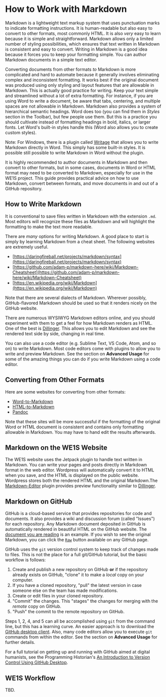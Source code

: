 # How to Work with Markdown

Markdown is a lightweight text markup system that uses punctuation marks to indicate formatting instructions. It is human-readable but also easy to convert to other formats, most commonly HTML. It is also _very_ easy to learn because it is simple and straightforward. Markdown allows only a limited number of styling possibilities, which ensures that text written in Markdown is consistent and easy to convert. Writing in Markdown is a good idea because it forces you to keep your formatting simple. You can author Markdown documents in a simple text editor.

Converting documents from other formats _to_ Markdown is more complicated and hard to automate because it generally involves eliminating complex and inconsistent formatting. It works best if the original document was produced using only styling and layout features that are allowable in Markdown. This is actually good practice for writing. Keep your text simple and streamlined without a lot of extra formatting. For instance, if you are using Word to write a document, be aware that tabs, centering, and multiple spaces are not allowable in Markdown. Markdown also provides a system of hierarchical semantic headings. Word does too (you can find them in *Styles* section in the Toolbar), but few people use them. But this is a practice you should cultivate instead of formatting headings in bold, italics, or larger fonts. Let Word's built-in styles handle this (Word also allows you to create custom styles).

Note: For Windows, there is a plugin called [Writage](http://www.writage.com/) that allows you to write Markdown directly in Word. This simply has some built-in styles. It is possible still possible to write Markdown in Word without the plugin.

It is highly recommended to author documents in Markdown and then convert to other formats, but in some cases, documents in Word or HTML format may need to be converted to Markdown, especially for use in the WE1S project. This guide provides practical advice on how to use Markdown, convert between formats, and move documents in and out of a GitHub repository.

## How to Write Markdown

It is conventional to save files written in Markdown with the extension `.md`. Most editors will recognize these files as Markdown and will highlight the formatting to make the text more readable.

There are _many_ options for writing Markdown. A good place to start is simply by learning Markdown from a cheat sheet. The following websites are extremely useful.

* [https://daringfireball.net/projects/markdown/syntax](https://daringfireball.net/projects/markdown/syntax)
* [https://github.com/adam-p/markdown-here/wiki/Markdown-Cheatsheet](https://github.com/adam-p/markdown-here/wiki/Markdown-Cheatsheet)
* [https://en.wikipedia.org/wiki/Markdown](https://en.wikipedia.org/wiki/Markdown)

Note that there are several dialects of Markdown. Wherever possibly, GitHub-flavored Markdown should be used so that it renders nicely on the GitHub website.

There are numerous WYSIWYG Markdown editors online, and you should experiment with them to get a feel for how Markdown renders as HTML. One of the best is [Dillinger](https://dillinger.io/). This allows you to edit Markdown and see the rendered text side by side, changing in real time.

You can also use a code editor (e.g. Sublime Text, VS Code, Atom, and so on) to write Markdown. Most code editors come with plugins to allow you to write and preview Markdown. See the section on **Advanced Usage** for some of the amazing things you can do if you write Markdown using a code editor.

## Converting from Other Formats

Here are some websites for converting from other formats:

* [Word-to-Markdown](https://word-to-markdown.herokuapp.com/)
* [HTML-to-Markdown](https://domchristie.github.io/to-markdown/)
* [Pandoc](https://pandoc.org/try/)

Note that these sites will be more successful if the formatting of the original Word or HTML document is consistent and contains only formatting allowable in Markdown. You may have to hand edit the results afterwards.

## Markdown on the WE1S Website

The WE1S website uses the Jetpack plugin to handle text written in Markdown. You can write your pages and posts directly in Markdown format in the web editor. Wordpress will automatically convert it to HTML when you save, and the HTML is displayed on the public website. Wordpress stores both the rendered HTML and the original Markdown.The [Markdown-Editor](https://wordpress.org/plugins/markdown-editor/) plugin provides preview functionality similar to [Dillinger](https://dillinger.io/).

## Markdown on GitHub

GitHub is a cloud-based service that provides repositories for code and documents. It also provides a wiki and discussion forum (called "Issues") for each repository. Any Markdown document deposited in GitHub is automatically rendered in beautiful HTML on the GitHub website. The [document you are reading](https://github.com/whatevery1says/resources/blob/master/how-to-work-with-markdown.md) is an example. If you wish to see the original Markdown, you can click the [`Raw`](https://github.com/whatevery1says/resources/raw/master/how-to-work-with-markdown.md) button available on any GitHub page.

GitHub uses the `git` version control system to keep track of changes made to files. This is not the place for a full git/GitHub tutorial, but the basic workflow is follows:

1. Create and publish a new repository on GitHub **or** if the repository already exists on GitHub, "clone" it to make a _local_ copy on your computer.
2. If you have a cloned repository, "pull" the latest version in case someone else on the team has made modifications.
3. Create or edit files in your cloned repository.
4. "Commit" the changes. This "stages" the changes for merging with the _remote_ copy on GitHub.
5. "Push" the commit to the remote repository on GitHub.

Steps 1, 2, 4, and 5 can all be accomplished using `git` from the command line, but this has a learning curve. An easier approach is to download the [GitHub desktop client](https://desktop.github.com/). Also, many code editors allow you to execute `git` commands from within the editor. See the section on **Advanced Usage** for further details.

For a full tutorial on getting up and running with GitHub aimed at digital humanists, see the Programming Historian's [An Introduction to Version Control Using GitHub Desktop](https://programminghistorian.org/lessons/getting-started-with-github-desktop).

## WE1S Workflow

TBD.